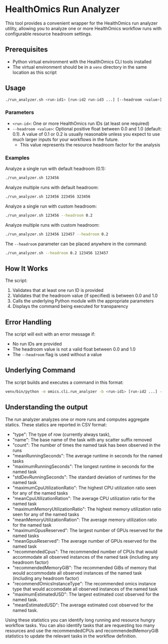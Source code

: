 # HealthOmics Run Analyzer

This tool provides a convenient wrapper for the HealthOmics run analyzer utility, allowing you to analyze one or more HealthOmics workflow runs with configurable resource headroom settings.

## Prerequisites

- Python virtual environment with the HealthOmics CLI tools installed
- The virtual environment should be in a `venv` directory in the same location as this script

## Usage

```bash
./run_analyzer.sh <run-id1> [run-id2 run-id3 ...] [--headroom <value>]
```

### Parameters

- `<run-id>`: One or more HealthOmics run IDs (at least one required)
- `--headroom <value>`: Optional positive float between 0.0 and 1.0 (default: 0.1). A value of 0.1 or 0.2 is usually reasonable unless you expect to use much larger inputs for your workflows in the future.
  - This value represents the resource headroom factor for the analysis

### Examples

Analyze a single run with default headroom (0.1):
```bash
./run_analyzer.sh 123456
```

Analyze multiple runs with default headroom:
```bash
./run_analyzer.sh 123456 223456 323456
```

Analyze a single run with custom headroom:
```bash
./run_analyzer.sh 123456 --headroom 0.2
```

Analyze multiple runs with custom headroom:
```bash
./run_analyzer.sh 123456 123457 --headroom 0.2
```

The `--headroom` parameter can be placed anywhere in the command:
```bash
./run_analyzer.sh --headroom 0.2 123456 123457
```

## How It Works

The script:
1. Validates that at least one run ID is provided
2. Validates that the headroom value (if specified) is between 0.0 and 1.0
3. Calls the underlying Python module with the appropriate parameters
4. Displays the command being executed for transparency

## Error Handling

The script will exit with an error message if:
- No run IDs are provided
- The headroom value is not a valid float between 0.0 and 1.0
- The `--headroom` flag is used without a value

## Underlying Command

The script builds and executes a command in this format:
```bash
venv/bin/python -m omics.cli.run_analyzer -b <run-id1> [run-id2 ...] --headroom <value>
```

## Understanding the output

The run analyzer analyzes one or more runs and computes aggregate statics. These statics are reported in CSV format:

- "type": The type of row (currently always task),
- "name": The base name of the task with any scatter suffix removed
- "count": The number of times the named task has been observed in the runs
- "meanRunningSeconds": The average runtime in seconds for the named tasks
- "maximumRunningSeconds": The longest runtime in seconds for the named task
- "stdDevRunningSeconds": The standard deviation of runtimes for the named task
- "maximumCpuUtilizationRatio": The highest CPU utilization ratio seen for any of the named tasks
- "meanCpuUtilizationRation": The average CPU utilization ratio for the named task
- "maximumMemoryUtilizationRatio": The highest memory utilization ratio seen for any of the named tasks
- "meanMemoryUtilizationRation": The average memory utilization ratio for the named task
- "maximumGpusReserved": The largest number of GPUs reserved for the named tasks
- "meanGpusReserved": The average number of GPUs reserved for the named task
- "recommendedCpus": The recommended number of CPUs that would accommodate all observed instances of the named task (including any headroom factor)
- "recommendedMemoryGiB": The recommended GiBs of memory that would accommodate all observed instances of the named task (including any headroom factor)
- "recommendOmicsInstanceType": The recommended omics instance type that would accomodate all observed instances of the named task
- "maximumEstimatedUSD": The largest estimated cost observed for the named task.
- "meanEstimatedUSD": The average estimated cost observed for the named task.

Using these statistics you can identify long running and resource hungry workflow tasks. You can also identify tasks that are requesting too many
resources and use the recommendedCPUs and recommendedMemoryGiB statistics to update the relevant tasks in the workflow definition.
